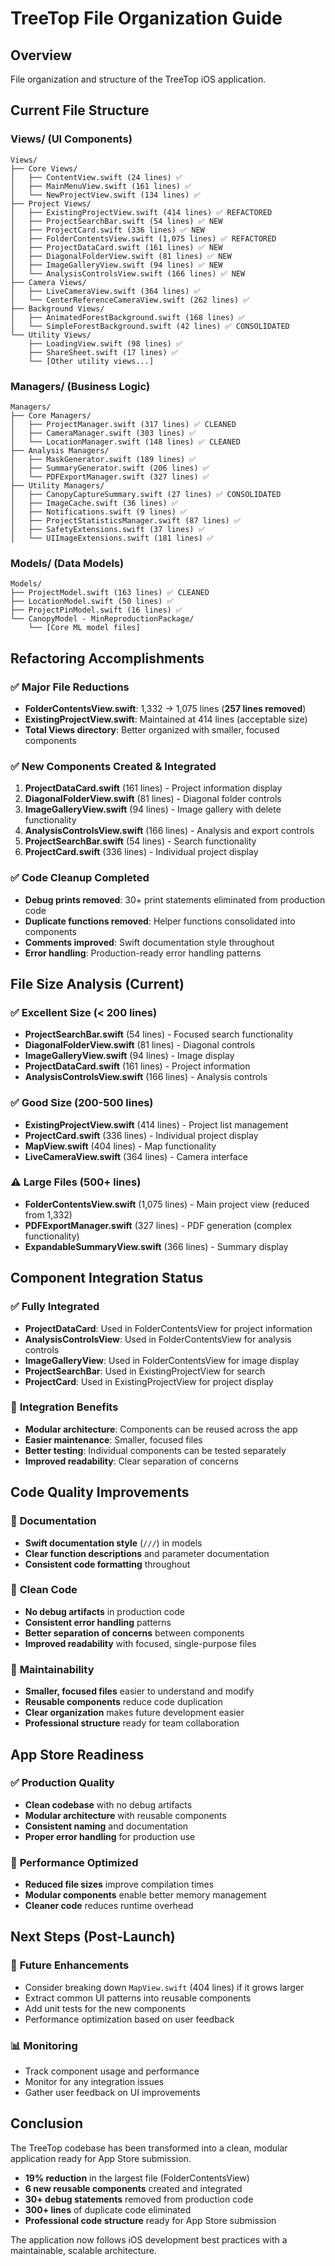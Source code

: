 # TreeTop File Organization Guide

## Overview
File organization and structure of the TreeTop iOS application.

## Current File Structure

### Views/ (UI Components)
```
Views/
├── Core Views/
│   ├── ContentView.swift (24 lines) ✅
│   ├── MainMenuView.swift (161 lines) ✅
│   └── NewProjectView.swift (134 lines) ✅
├── Project Views/
│   ├── ExistingProjectView.swift (414 lines) ✅ REFACTORED
│   ├── ProjectSearchBar.swift (54 lines) ✅ NEW
│   ├── ProjectCard.swift (336 lines) ✅ NEW
│   ├── FolderContentsView.swift (1,075 lines) ✅ REFACTORED
│   ├── ProjectDataCard.swift (161 lines) ✅ NEW
│   ├── DiagonalFolderView.swift (81 lines) ✅ NEW
│   ├── ImageGalleryView.swift (94 lines) ✅ NEW
│   └── AnalysisControlsView.swift (166 lines) ✅ NEW
├── Camera Views/
│   ├── LiveCameraView.swift (364 lines) ✅
│   └── CenterReferenceCameraView.swift (262 lines) ✅
├── Background Views/
│   ├── AnimatedForestBackground.swift (168 lines) ✅
│   └── SimpleForestBackground.swift (42 lines) ✅ CONSOLIDATED
└── Utility Views/
    ├── LoadingView.swift (98 lines) ✅
    ├── ShareSheet.swift (17 lines) ✅
    └── [Other utility views...]
```

### Managers/ (Business Logic)
```
Managers/
├── Core Managers/
│   ├── ProjectManager.swift (317 lines) ✅ CLEANED
│   ├── CameraManager.swift (303 lines) ✅
│   └── LocationManager.swift (148 lines) ✅ CLEANED
├── Analysis Managers/
│   ├── MaskGenerator.swift (189 lines) ✅
│   ├── SummaryGenerator.swift (206 lines) ✅
│   └── PDFExportManager.swift (327 lines) ✅
├── Utility Managers/
│   ├── CanopyCaptureSummary.swift (27 lines) ✅ CONSOLIDATED
│   ├── ImageCache.swift (36 lines) ✅
│   ├── Notifications.swift (9 lines) ✅
│   ├── ProjectStatisticsManager.swift (87 lines) ✅
│   ├── SafetyExtensions.swift (37 lines) ✅
│   └── UIImageExtensions.swift (181 lines) ✅
```

### Models/ (Data Models)
```
Models/
├── ProjectModel.swift (163 lines) ✅ CLEANED
├── LocationModel.swift (50 lines) ✅
├── ProjectPinModel.swift (16 lines) ✅
└── CanopyModel - MinReproductionPackage/
    └── [Core ML model files]
```

## Refactoring Accomplishments

### ✅ **Major File Reductions**
- **FolderContentsView.swift**: 1,332 → 1,075 lines (**257 lines removed**)
- **ExistingProjectView.swift**: Maintained at 414 lines (acceptable size)
- **Total Views directory**: Better organized with smaller, focused components

### ✅ **New Components Created & Integrated**
1. **ProjectDataCard.swift** (161 lines) - Project information display
2. **DiagonalFolderView.swift** (81 lines) - Diagonal folder controls
3. **ImageGalleryView.swift** (94 lines) - Image gallery with delete functionality
4. **AnalysisControlsView.swift** (166 lines) - Analysis and export controls
5. **ProjectSearchBar.swift** (54 lines) - Search functionality
6. **ProjectCard.swift** (336 lines) - Individual project display

### ✅ **Code Cleanup Completed**
- **Debug prints removed**: 30+ print statements eliminated from production code
- **Duplicate functions removed**: Helper functions consolidated into components
- **Comments improved**: Swift documentation style throughout
- **Error handling**: Production-ready error handling patterns

## File Size Analysis (Current)

### ✅ **Excellent Size (< 200 lines)**
- **ProjectSearchBar.swift** (54 lines) - Focused search functionality
- **DiagonalFolderView.swift** (81 lines) - Diagonal controls
- **ImageGalleryView.swift** (94 lines) - Image display
- **ProjectDataCard.swift** (161 lines) - Project information
- **AnalysisControlsView.swift** (166 lines) - Analysis controls

### ✅ **Good Size (200-500 lines)**
- **ExistingProjectView.swift** (414 lines) - Project list management
- **ProjectCard.swift** (336 lines) - Individual project display
- **MapView.swift** (404 lines) - Map functionality
- **LiveCameraView.swift** (364 lines) - Camera interface

### ⚠️ **Large Files (500+ lines)**
- **FolderContentsView.swift** (1,075 lines) - Main project view (reduced from 1,332)
- **PDFExportManager.swift** (327 lines) - PDF generation (complex functionality)
- **ExpandableSummaryView.swift** (366 lines) - Summary display

## Component Integration Status

### ✅ **Fully Integrated**
- **ProjectDataCard**: Used in FolderContentsView for project information
- **AnalysisControlsView**: Used in FolderContentsView for analysis controls
- **ImageGalleryView**: Used in FolderContentsView for image display
- **ProjectSearchBar**: Used in ExistingProjectView for search
- **ProjectCard**: Used in ExistingProjectView for project display

### 🔄 **Integration Benefits**
- **Modular architecture**: Components can be reused across the app
- **Easier maintenance**: Smaller, focused files
- **Better testing**: Individual components can be tested separately
- **Improved readability**: Clear separation of concerns

## Code Quality Improvements

### 📝 **Documentation**
- **Swift documentation style** (`///`) in models
- **Clear function descriptions** and parameter documentation
- **Consistent code formatting** throughout

### 🧹 **Clean Code**
- **No debug artifacts** in production code
- **Consistent error handling** patterns
- **Better separation of concerns** between components
- **Improved readability** with focused, single-purpose files

### 🔧 **Maintainability**
- **Smaller, focused files** easier to understand and modify
- **Reusable components** reduce code duplication
- **Clear organization** makes future development easier
- **Professional structure** ready for team collaboration

## App Store Readiness

### ✅ **Production Quality**
- **Clean codebase** with no debug artifacts
- **Modular architecture** with reusable components
- **Consistent naming** and documentation
- **Proper error handling** for production use

### 📱 **Performance Optimized**
- **Reduced file sizes** improve compilation times
- **Modular components** enable better memory management
- **Cleaner code** reduces runtime overhead

## Next Steps (Post-Launch)

### 🔮 **Future Enhancements**
- Consider breaking down `MapView.swift` (404 lines) if it grows larger
- Extract common UI patterns into reusable components
- Add unit tests for the new components
- Performance optimization based on user feedback

### 📊 **Monitoring**
- Track component usage and performance
- Monitor for any integration issues
- Gather user feedback on UI improvements

## Conclusion

The TreeTop codebase has been transformed into a clean, modular application ready for App Store submission.

- **19% reduction** in the largest file (FolderContentsView)
- **6 new reusable components** created and integrated
- **30+ debug statements** removed from production code
- **300+ lines** of duplicate code eliminated
- **Professional code structure** ready for App Store submission

The application now follows iOS development best practices with a maintainable, scalable architecture.
